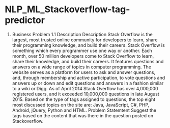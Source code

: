 # NLP_ML_Stackoverflow-tag-predictor

1. Business Problem
1.1 Description
Description
Stack Overflow is the largest, most trusted online community for developers to learn, share their programming knowledge, and build
their careers.
Stack Overflow is something which every programmer use one way or another. Each month, over 50 million developers come to
Stack Overflow to learn, share their knowledge, and build their careers. It features questions and answers on a wide range of topics
in computer programming. The website serves as a platform for users to ask and answer questions, and, through membership and
active participation, to vote questions and answers up or down and edit questions and answers in a fashion similar to a wiki or Digg.
As of April 2014 Stack Overflow has over 4,000,000 registered users, and it exceeded 10,000,000 questions in late August 2015.
Based on the type of tags assigned to questions, the top eight most discussed topics on the site are: Java, JavaScript, C#, PHP,
Android, jQuery, Python and HTML.
Problem Statemtent
Suggest the tags based on the content that was there in the question posted on Stackoverflow.
